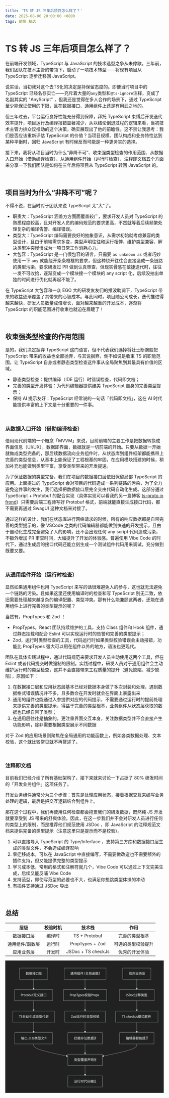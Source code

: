 ```yaml
---
title: 'TS 转 JS 三年后项目怎么样了？'
date: 2025-08-06 20:00:00 +0800
tags: 前端 精选
---
```


# TS 转 JS 三年后项目怎么样了？

在前端开发领域，TypeScript 与 JavaScript 的技术选型之争从未停歇。三年前，我们团队在技术主管的带领下，启动了一项技术转型——将现有项目从 TypeScript 逐步迁移回 JavaScript。

说实话，当初我对这个去TS化的决定是持保留态度的。即便当时项目中的 TypeScript 已经名存实亡——充斥着大量的`any`类型和`@ts-ignore`注释，变成了名副其实的 "AnyScript" ，但我还是觉得在多人合作的场景下，通过 TypeScript 至少能保证使用的下限，且在数据接口、通用组件上还是有用武之地的。

但三年过去，平台运行良好性能充分得到保障，拜托 TypeScript 束缚后开发迭代效率提升，项目运行及编译报错显著减少，从以结论倒退过程的逻辑来看，当初技术主管力排众议推动的这个决策，确实展现出了他的前瞻性。这不禁让我思考：我们是否应该重新评估 TypeScript 的价值？当项目规模、团队构成和业务特性达到某种平衡时，回归 JavaScript 有时候反而可能是一种更务实的选择。

接下来，我将从项目当时为什么“非降不可”、收束强类型检查的作用范围、从数据入口开始（借助编译检查）、从通用组件开始（运行时检查）、注释即文档五个方面来分享一下我们团队是如何在三年后将项目从 TypeScript 转回 JavaScript 的。

<br/>

## 项目当时为什么“非降不可”呢？

不得不说，在当时对于团队来说 TypeScript 太“大”了。

- 职责大：TypeScript 涵盖方方面面覆盖较广，要求开发人员对 TypeScript 的熟悉程度较高，且对开发人员的编码规范的要求更高，不然就等着后续频繁处理复杂的编译告警、编译错误。
- 类型大：TypeScript 编码需要良好的抽象意识，从需求初始就考虑兼容的类型设计，且由于前端需求多变，类型声明往往和运行相悖，维护类型兼容、解决类型冲突慢慢成为一项日常工作消耗心力。
- 大包容：TypeScript 是一门很包容的语言，只需要 `as unknown as` 或者巧妙使用一下 `any` 就能绕开条条框框的要求，但这种绕开往往会直接造成一条链路的类型污染，要求研发过 PR 做到认真审查，但现实骨感在敏捷迭代时，往往一发不可收拾，逐渐变成一个模块接一个模块的 any script 化，后续没抽出单独的时间进行优化就再起不能了。

在 TypeScript 大包容和一众 EGO 大的研发友友们的推波助澜下，TypeScript 带来的收益逐渐覆盖了其带来的心智成本。与此同时，项目随公司成长，迭代推进得越来越快，研发人员数量成倍增长，面对越来越重的开发成本，逐渐将 TypeScript 的职能范围进行收束也就迫在眉睫了！


<br/>

## 收束强类型检查的作用范围

是的，我们决定摒弃 TypeScript 这门语言，但不代表我们选择将壮士断腕般把 TypeScript 带来的收益也全部抛弃，与其说摒弃，倒不如说是收束 TS 的职能范围，让 TypeScript 自身或者静态类型检查这件事从全局聚焦到其最具有价值的区域。

- 静态类型检查：提供编译（IDE 运行）时错误检查，代码即文档；
- 完善的类型开发体验：为代码编辑器提供媲美 TypeScript 自身的完善类型提示；
- 保持 AI 提示友好：TypeScript 经常说的一句话「代码即文档」，这在 AI 时代能提供丰富的上下文是十分重要的一件事。


<br/>

### 从数据入口开始（借助编译检查）

借用现代前端的一个概念「MVVM」来说，目前前端的主要工作是把数据转换成界面信息（UI/UX），数据即界面，数据就是一切前端的开始。只要从数据一开始就做成类型完备的，那后续数据流向业务组件时，从状态库到组件框架都能携带上完善的类型信息，从基本上能保证了工程根基的牢固，在应用模块搭建的时候，稍加补充也能做到类型丰富，享受类型带来的开发提速。

为了保证数据的类型完备，我们在项目的数据接口层依旧保留局部 TypeScript 的应用。上面提过的 TypeScript 会对项目的代码造成一系列链路的污染，为了全力避免这件事的发生，我们选择把数据接口层完全交由代码自动化生成。这部分通过 TypeScript + Protobuf 的配合实现（具体实现可以看我的另一篇博客 [ts-proto in frond](https://hamburgerdog.github.io/blog/ts-proto-in-frontend/)）只需要后端工程师写好 Protobuf 格式，前端就能直接生成接口代码，都不需要再通过 SwagUI 这种文档来对接了。

通过这样的设计，我们在状态库进行网络请求的时候，所有的响应数据都是自带完善的类型提示的，像 VSCode 之类的代码编辑器都能做到快速的开发提示，且由于自动化生成完全避免了人的影响，还不会出现任何 any script 代码造成污染，不额外增加 PR 审查时间，大幅提升了开发的体验感。普遍使用 Vibe Code 的时代下，通过生成后的接口代码还能立刻生成一个测试组件代码用来调试，充分做到既要又要。

<br/>

### 从通用组件开始（运行时检查）

显然如果通用组件也用 TypeScript 来写的话很难避免人的参与，这也就无法避免一个链路的污染。且如果这里还使用编译时的检查和写 TypeScript 别无二致，依旧需要处理越来越复杂的编译配置、类型冲突。那有什么能兼顾这两者，还能在通用组件上进行完善的类型提示的呢？

当然有，PropTypes 和 Zod ！

- PropTypes，React 团队持续维护的工具，支持 Class 组件和 Hook 组件，通过静态挂载和配合 Eslint 可以实现运行时的告警和完善的类型提示；
- Zod，运行时类型检查的工具，代码运行时如果类型校验错误会主动报错，功能比 PropTypes 强大可以用在组件以外的地方，语法也更现代。

团队在具体实践过程中，通过代码规范来要求开发人员主动使用这两个工具，但在 Eslint 或者代码提交时做强制的限制。实践过程中，研发人员对于通用组件会主动维护运行时的类型检查，这并不会直接带来工程质量的提升（避免缺陷、减少缺陷），原因如下：

1. 在数据接口层和应用状态层基本已经对数据本身做了多次封装和处理，遇到数据格式错误情况并不多，且多数会在开发时就会在界面上暴露出来
2. 通用的组件也能通过入参提供对应的代码提示，不需要通过运行时的提前处理来提供完善的类型提示，得益于完善的类型根基，业务组件从状态层获取的数据也已经自带了类型；
3. 在通用层往往是抽象的，更注重界面交互本身，关注数据类型并不会直接产生功能影响，除非需要根据类型展示不同数据



对于 Zod 的应用场景则聚焦在全局通用的功能函数上，例如各类数据处理、文本校验，这个就比较常见就不再赘述了。

<br/>

### 注释即文档

目前我们已经介绍了所有基础架构了，接下来就来讨论一下占据了 80% 研发时间的「开发业务组件」这项任务了。

开发业务组件通常分为三个步骤：首先是处理应用状态，接着根据交互来编写业务处理的逻辑，最后是把交互逻辑结合到组件上。

那在这个过程中，我们再使用任何检查都会拖累我们的研发数据，既然纯 JS 开发就要享受到 JS 带来的舒爽体验。因此，在这一步我们并不会对研发人员进行任何的类型上的限制，而是推荐他们规范使用 JSDoc ，即 JavaScript 的注释规范文档来提供完备的类型提示（注意这里只是提示而不是校验）。

1. 可以直接导入 TypeScript 的 Type/Inferface ，支持第三方库和数据接口层生成的类型文件，不会造成编译影响
2. 零迁移成本，可以在 JavaScript 中直接编写，不需要做改造也不需要额外的插件支持，但又能提供完整的类型提示
3. 学习成本低，常用的格式和注解符就几个，Vibe Code 可以通过上下文完美生成，后续又能反哺 Vibe Code
4. 支持范型，即使写范型的必要也不大，也满足你想跳类型体操的冲动
5. 有插件支持通过 JSDoc 导出

<br/>

## 总结

|      层级       | 校验时机 |       技术栈       |        作用        |
| :-------------: | :------: | :----------------: | :----------------: |
|   数据接口层    |  编译时  |   TS + Protobuf    |   完善的类型根基   |
| 通用组件/函数层 |  运行时  |  PropTypes + Zod   | 可选的类型校验提升 |
|   应用业务层    |  开发时  | JSDoc + TS checkJs |   优秀的开发体验   |

![应用全流程介绍](../../assets/ts2js.png)









